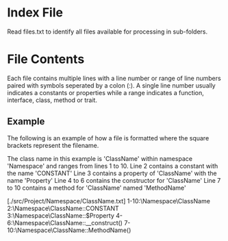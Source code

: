 # Index File
Read files.txt to identify all files available for processing in sub-folders.

# File Contents
Each file contains multiple lines with a line number or range of line numbers paired with symbols seperated by a colon (:). 
A single line number usually indicates a constants or properties while a range indicates a function, interface, class, method or trait.

## Example
The following is an example of how a file is formatted where the square brackets represent the filename.

The class name in this example is 'ClassName' within namespace 'Namespace' and ranges from lines 1 to 10.
Line 2 contains a constant with the name 'CONSTANT'
Line 3 contains a property of 'ClassName' with the name 'Property'
Line 4 to 6 contains the constructor for 'ClassName'
Line 7 to 10 contains a method for 'ClassName' named 'MethodName'

[./src/Project/Namespace/ClassName.txt]
1-10:\Namespace\ClassName
2:\Namespace\ClassName::CONSTANT
3:\Namespace\ClassName::$Property
4-6:\Namespace\ClassName::__construct()
7-10:\Namespace\ClassName::MethodName()
